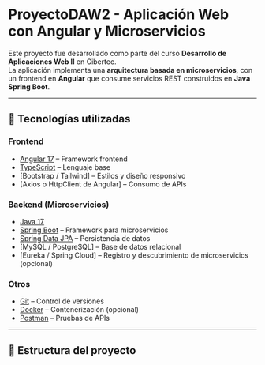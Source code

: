 # ProyectoDAW2 - Aplicación Web con Angular y Microservicios

Este proyecto fue desarrollado como parte del curso **Desarrollo de Aplicaciones Web II** en Cibertec.  
La aplicación implementa una **arquitectura basada en microservicios**, con un frontend en **Angular** que consume servicios REST construidos en **Java Spring Boot**.

---

## 🚀 Tecnologías utilizadas

### Frontend
- [Angular 17](https://angular.io/) – Framework frontend
- [TypeScript](https://www.typescriptlang.org/) – Lenguaje base
- [Bootstrap / Tailwind] – Estilos y diseño responsivo
- [Axios o HttpClient de Angular] – Consumo de APIs

### Backend (Microservicios)
- [Java 17](https://openjdk.org/projects/jdk/17/)
- [Spring Boot](https://spring.io/projects/spring-boot) – Framework para microservicios
- [Spring Data JPA](https://spring.io/projects/spring-data-jpa) – Persistencia de datos
- [MySQL / PostgreSQL] – Base de datos relacional
- [Eureka / Spring Cloud] – Registro y descubrimiento de microservicios (opcional)

### Otros
- [Git](https://git-scm.com/) – Control de versiones
- [Docker](https://www.docker.com/) – Contenerización (opcional)
- [Postman](https://www.postman.com/) – Pruebas de APIs

---

## 📂 Estructura del proyecto

